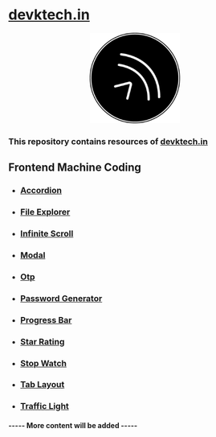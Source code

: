 # [devktech.in](https://www.devktech.in)

<p align="center">
  <img src="assets/logo.png" width="180" height="180">
</p>

### This repository contains resources of [devktech.in](https://www.devktech.in)

## Frontend Machine Coding

- ### [Accordion](https://devktech.in/frontend-machine-coding/accordion)
- ### [File Explorer](https://devktech.in/frontend-machine-coding/file-explorer)
- ### [Infinite Scroll](https://devktech.in/frontend-machine-coding/infinite-scroll)
- ### [Modal](https://devktech.in/frontend-machine-coding/modal)
- ### [Otp](https://devktech.in/frontend-machine-coding/otp-login)
- ### [Password Generator](https://devktech.in/frontend-machine-coding/password-generator)
- ### [Progress Bar](https://devktech.in/frontend-machine-coding/progress-bar)
- ### [Star Rating](https://devktech.in/frontend-machine-coding/star-rating)
- ### [Stop Watch](https://devktech.in/frontend-machine-coding/stop-watch)
- ### [Tab Layout](https://devktech.in/frontend-machine-coding/tab-layout)
- ### [Traffic Light](https://devktech.in/frontend-machine-coding/traffic-light)


#### ----- More content will be added -----
